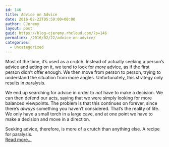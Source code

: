 ```yaml
---
id: 146
title: Advice on Advice
date: 2016-02-22T05:59:00+00:00
author: CJeremy
layout: post
guid: https://blog-cjeremy.rhcloud.com/?p=146
permalink: /2016/02/22/advice-on-advice/
categories:
  - Uncategorized
---
```

Most of the time, it&#8217;s used as a crutch. Instead of actually seeking a person&#8217;s advice and acting on it, we tend to look for _more_ advice, as if the first person didn&#8217;t offer enough. We then move from person to person, trying to understand the situation from more angles. Unfortunately, this strategy only results in paralysis.

We end up searching for advice in order to _not_ have to make a decision. We can then defend our acts, saying that we were simply looking for more balanced viewpoints. The problem is that this continues on forever, since there&#8217;s _always_ something you haven&#8217;t considered. That&#8217;s the reality of life. We only have a small torch in a large cave, and at one point we have to make a decision and move in a direction.

Seeking advice, therefore, is more of a crutch than anything else. A recipe for paralysis. <span class="post-teaser-more">&nbsp;<br /><a href="http://blog-cjeremy.rhcloud.com/2016/02/22/advice-on-advice/" title="Permanent Link: Advice on Advice" rel="bookmark">Read more...</br></span></p>